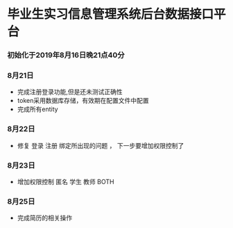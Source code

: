 # 毕业生实习信息管理系统后台数据接口平台

### 初始化于2019年8月16日晚21点40分

### 8月21日
- 完成注册登录功能,但是还未测试正确性
- token采用数据库存储，有效期在配置文件中配置
- 完成所有entity
### 8月22日
- 修复 登录 注册 绑定所出现的问题 ， 下一步要增加权限控制了

### 8月23日
- 增加权限控制 匿名 学生 教师 BOTH

### 8月25日
- 完成简历的相关操作